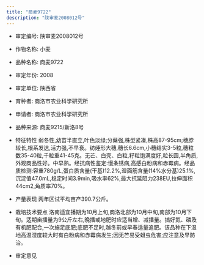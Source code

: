 ```yaml
---
title: "商麦9722"
description: "陕审麦2008012号"
---
```

* 审定编号:  陕审麦2008012号

*  作物名称:  小麦

*  品种名称:  商麦9722

*  审定年份:  2008

*  审定单位:  陕西省

* 育种者:  商洛市农业科学研究所

*  申请者:  商洛市农业科学研究所

*  品种来源:  商麦9215/新洛8号

*  特征特性
弱冬性,幼苗半直立,叶色淡绿;分蘖强,株型紧凑,株高87-95cm;穗脖较长,根系发达,活力强,不早衰。纺缍形大穗,穗长6.6cm,小穗结实3-5粒,穗粒数35-40粒,千粒重41-45克。无芒、白壳、白粒,籽粒饱满度好,粒长圆,半角质,外观商品性好。中早熟。经抗病性鉴定:慢条锈病,高感白粉病和赤霉病。经品质检测:容重780g/L,蛋白质含量(干基)12.2%,湿面筋含量(14%水分基)25.1%,沉淀值47.0mL,稳定时间3.9min,吸水率62%,最大抗延阻力238EU,拉伸面积44cm2,角质率70%。

*  产量表现
两年区试平均亩产390.7公斤。

*  栽培技术要点
洛南适宜播期为10月上旬,商洛北部为10月中旬,南部为10月下旬。适期亩播量为9公斤左右,晚播或地肥时应适当增、减播量。搞好氮、磷及有机肥配合,一次施足底肥;底肥不足时,越冬前或早春适量追肥。该品种在下湿地高温湿度较大时有白粉病和赤霉病发生;因无芒易受蚜虫危害;应注意及早防治。

*  审定意见

